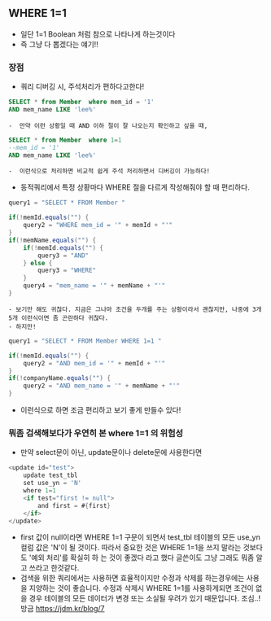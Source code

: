 ## WHERE 1=1 
  - 일단 1=1 Boolean 처럼 참으로 나타나게 하는것이다 
  - 즉 그냥 다 뽑겠다는 얘기!!
   
### 장점
  - 쿼리 디버깅 시, 주석처리가 편하다고한다!
````sql 
SELECT * from Member  where mem_id = '1'
AND mem_name LIKE 'lee%'
````
    -  만약 이런 상황일 때 AND 이하 절이 잘 나오는지 확인하고 싶을 때, 
````sql 
SELECT * from Member  where 1=1
--mem_id = '1'
AND mem_name LIKE 'lee%'
````
    -  이런식으로 처리하면 비교적 쉽게 주석 처리하면서 디버깅이 가능하다!

  -  동적쿼리에서 특정 상황마다 WHERE 절을 다르게 작성해줘야 할 때 편리하다.
````java
query1 = "SELECT * FROM Member "

if(!memId.equals("") {
	query2 = "WHERE mem_id = '" + memId + "'"
}
if(!memName.equals("") {
	if(!memId.equals("") {
    	query3 = "AND"
    } else {
    	query3 = "WHERE"
    }
	query4 = "mem_name = '" + memName + "'"
}

````
    - 보기만 해도 귀찮다. 지금은 그나마 조건을 두개를 주는 상황이라서 괜찮지만, 나중에 3개 5개 이런식이면 좀 곤란하다 귀찮다.
    - 하지만!
````java
query1 = "SELECT * FROM Member WHERE 1=1 "

if(!memId.equals("") {
	query2 = "AND mem_id = '" + memId + "'"
}
if(!companyName.equals("") {
	query2 = "AND mem_name = '" + memName + "'"
}
````
- 이런식으로 하면 조금 편리하고 보기 좋게 만들수 있다!
### 뭐좀 검색해보다가 우연히 본 where 1=1 의 위험성
 - 만약 select문이 아닌, update문이나 delete문에 사용한다면
````java
<update id="test">
	update test_tbl
	set use_yn = 'N'
	where 1=1
	<if test="first != null">
		and first = #{first}
	</if>
</update>
````
 - first 값이 null이라면 WHERE 1=1 구문이 되면서 test_tbl 테이블의 모든 use_yn 컬럼 값은 'N'이 될 것이다. 따라서 중요한 것은 WHERE 1=1을 쓰지 말라는 것보다도 '예외 처리'를 확실히 하    는 것이 좋겠다 라고 했다 글쓴이도 그냥 그래도 뭐좀 알고 쓰라고 한것같다.
 - 검색을 위한 쿼리에서는 사용하면 효율적이지만 수정과 삭제를 하는경우에는 사용을 지양하는 것이 좋습니다.
   수정과 삭제시 WHERE 1=1를 사용하게되면 조건이 없을 경우 테이블의 모든 데이터가 변경 또는 소실될 우려가 있기 때문입니다. 조심..! 방금 
https://jdm.kr/blog/7



